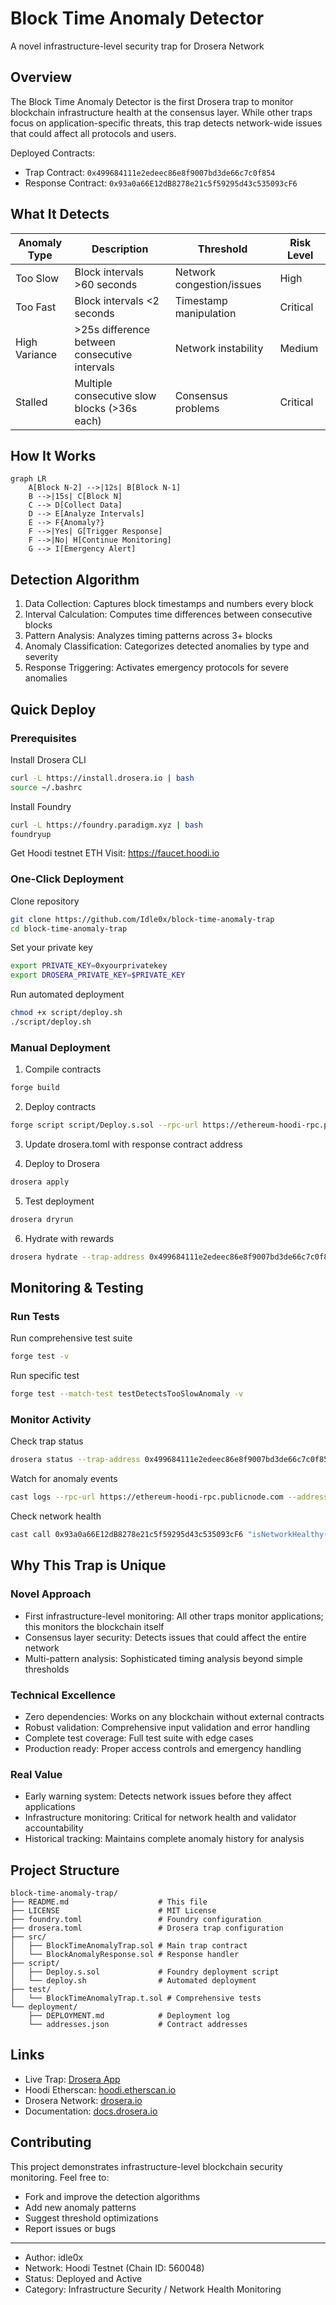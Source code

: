 # Block Time Anomaly Detector

A novel infrastructure-level security trap for Drosera Network

## Overview

The Block Time Anomaly Detector is the first Drosera trap to monitor blockchain infrastructure health at the consensus layer. While other traps focus on application-specific threats, this trap detects network-wide issues that could affect all protocols and users.

Deployed Contracts:
- Trap Contract: `0x499684111e2edeec86e8f9007bd3de66c7c0f854`
- Response Contract: `0x93a0a66E12dB8278e21c5f59295d43c535093cF6`

## What It Detects

| Anomaly Type | Description | Threshold | Risk Level |
|-------------|-------------|-----------|------------|
| Too Slow | Block intervals >60 seconds | Network congestion/issues | High |
| Too Fast | Block intervals <2 seconds | Timestamp manipulation | Critical |
| High Variance | >25s difference between consecutive intervals | Network instability | Medium |
| Stalled | Multiple consecutive slow blocks (>36s each) | Consensus problems | Critical |

## How It Works

```mermaid
graph LR
    A[Block N-2] -->|12s| B[Block N-1]
    B -->|15s| C[Block N]
    C --> D[Collect Data]
    D --> E[Analyze Intervals]
    E --> F{Anomaly?}
    F -->|Yes| G[Trigger Response]
    F -->|No| H[Continue Monitoring]
    G --> I[Emergency Alert]
```

## Detection Algorithm

1. Data Collection: Captures block timestamps and numbers every block
2. Interval Calculation: Computes time differences between consecutive blocks
3. Pattern Analysis: Analyzes timing patterns across 3+ blocks
4. Anomaly Classification: Categorizes detected anomalies by type and severity
5. Response Triggering: Activates emergency protocols for severe anomalies

## Quick Deploy

### Prerequisites

Install Drosera CLI
```bash
curl -L https://install.drosera.io | bash
source ~/.bashrc
```

Install Foundry
```bash
curl -L https://foundry.paradigm.xyz | bash
foundryup
```

Get Hoodi testnet ETH
Visit: https://faucet.hoodi.io

### One-Click Deployment

Clone repository
```bash
git clone https://github.com/Idle0x/block-time-anomaly-trap
cd block-time-anomaly-trap
```

Set your private key
```bash
export PRIVATE_KEY=0xyourprivatekey
export DROSERA_PRIVATE_KEY=$PRIVATE_KEY
```

Run automated deployment
```bash
chmod +x script/deploy.sh
./script/deploy.sh
```

### Manual Deployment

1. Compile contracts
```bash
forge build
```

2. Deploy contracts
```bash
forge script script/Deploy.s.sol --rpc-url https://ethereum-hoodi-rpc.publicnode.com --broadcast
```

3. Update drosera.toml with response contract address

4. Deploy to Drosera
```bash
drosera apply
```

5. Test deployment
```bash
drosera dryrun
```

6. Hydrate with rewards
```bash
drosera hydrate --trap-address 0x499684111e2edeec86e8f9007bd3de66c7c0f854 --dro-amount 10
```

## Monitoring & Testing

### Run Tests

Run comprehensive test suite
```bash
forge test -v
```

Run specific test
```bash
forge test --match-test testDetectsTooSlowAnomaly -v
```

### Monitor Activity

Check trap status
```bash
drosera status --trap-address 0x499684111e2edeec86e8f9007bd3de66c7c0f854
```

Watch for anomaly events
```bash
cast logs --rpc-url https://ethereum-hoodi-rpc.publicnode.com --address 0x93a0a66E12dB8278e21c5f59295d43c535093cF6
```

Check network health
```bash
cast call 0x93a0a66E12dB8278e21c5f59295d43c535093cF6 "isNetworkHealthy()" --rpc-url https://ethereum-hoodi-rpc.publicnode.com
```

## Why This Trap is Unique

### Novel Approach
- First infrastructure-level monitoring: All other traps monitor applications; this monitors the blockchain itself
- Consensus layer security: Detects issues that could affect the entire network
- Multi-pattern analysis: Sophisticated timing analysis beyond simple thresholds

### Technical Excellence
- Zero dependencies: Works on any blockchain without external contracts
- Robust validation: Comprehensive input validation and error handling
- Complete test coverage: Full test suite with edge cases
- Production ready: Proper access controls and emergency handling

### Real Value
- Early warning system: Detects network issues before they affect applications
- Infrastructure monitoring: Critical for network health and validator accountability
- Historical tracking: Maintains complete anomaly history for analysis

## Project Structure

```
block-time-anomaly-trap/
├── README.md                    # This file
├── LICENSE                      # MIT License
├── foundry.toml                 # Foundry configuration
├── drosera.toml                 # Drosera trap configuration
├── src/
│   ├── BlockTimeAnomalyTrap.sol # Main trap contract
│   └── BlockAnomalyResponse.sol # Response handler
├── script/
│   ├── Deploy.s.sol             # Foundry deployment script
│   └── deploy.sh                # Automated deployment
├── test/
│   └── BlockTimeAnomalyTrap.t.sol # Comprehensive tests
└── deployment/
    ├── DEPLOYMENT.md            # Deployment log
    └── addresses.json           # Contract addresses
```

## Links

- Live Trap: [Drosera App](https://app.drosera.io)
- Hoodi Etherscan: [hoodi.etherscan.io](https://hoodi.etherscan.io)
- Drosera Network: [drosera.io](https://drosera.io)
- Documentation: [docs.drosera.io](https://docs.drosera.io)

## Contributing

This project demonstrates infrastructure-level blockchain security monitoring. Feel free to:

- Fork and improve the detection algorithms
- Add new anomaly patterns
- Suggest threshold optimizations
- Report issues or bugs

---
- Author: idle0x
- Network: Hoodi Testnet (Chain ID: 560048)
- Status: Deployed and Active
- Category: Infrastructure Security / Network Health Monitoring
